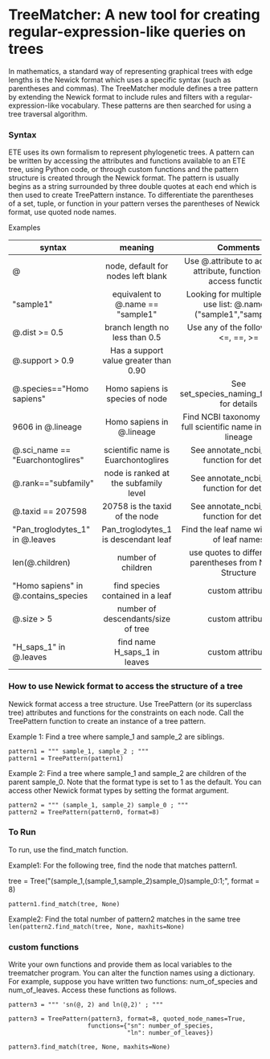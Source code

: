 # TreeMatcher: A new tool for creating regular-expression-like queries on trees

In mathematics, a standard way of representing graphical trees with edge lengths is the Newick format which uses a specific syntax (such as parentheses and commas). The TreeMatcher module defines a tree pattern by extending the Newick format to include rules and filters with a regular-expression-like vocabulary. These patterns are then searched for using a tree traversal algorithm.

### Syntax

ETE uses its own formalism to represent phylogenetic trees. A pattern can be written by accessing the attributes and functions available to an ETE tree, using Python code, or through custom functions and the pattern structure is created through the Newick format.
The pattern is usually begins as a string surrounded by three double quotes at each end which is then used to create TreePattern instance. To differentiate the parentheses of a set, tuple, or function in your pattern verses the parentheses of Newick format, use quoted node names.


Examples


|  syntax       						| meaning       						|  Comments																|
| ----------------------------------	|:----------------------------------:	|:---------------------------------------------------------------------:|
| @	            						| node, default for nodes left blank	| Use @.attribute to access an attribute, function(@) to access function|
| "sample1"								| equivalent to @.name == "sample1" 	| Looking for multiple names, use list: @.name in ("sample1","sample2") |
| @.dist >= 0.5     					| branch length no less than 0.5		| 	Use any of the following: <, <=, ==, >=								|
| @.support > 0.9	            		| Has a support value greater than 0.90	| 																		|
| @.species=="Homo sapiens"	    		| Homo sapiens is species of node		| See set_species_naming_function()	for details							|
| 9606 in @.lineage	            		| Homo sapiens in @.lineage				| Find NCBI taxonomy ID or the full scientific name	in a node's lineage	|
| @.sci_name == "Euarchontoglires" 		| scientific name is Euarchontoglires	| See annotate_ncbi_taxa() function for details 						|
| @.rank=="subfamily" 					| node is ranked at the subfamily level	| See annotate_ncbi_taxa() function for details							|
| @.taxid == 207598						|20758 is the taxid	of the node			| See annotate_ncbi_taxa() function for details							|
| "Pan_troglodytes_1" in @.leaves		| Pan_troglodytes_1 is descendant leaf	| Find the leaf name within a list of leaf names						|
| len(@.children)						| number of children					| use quotes to differentiate parentheses from Newick Structure			|
| "Homo sapiens" in @.contains_species	| find species contained in a leaf		| custom attribute														|
| @.size > 5							| number of descendants/size of tree	| custom attribute 														|
| "H_saps_1" in @.leaves				| find name H_saps_1 in leaves			| custom attribute														|


### How to use Newick format to access the structure of a tree
Newick format access a tree structure. Use TreePattern (or its superclass tree) attributes and functions for the constraints on each node.
Call the TreePattern function to create an instance of a tree pattern.


Example 1: Find a tree where sample_1 and sample_2 are siblings.
```
pattern1 = """ sample_1, sample_2 ; """
pattern1 = TreePattern(pattern1)
```

Example 2: Find a tree where sample_1 and sample_2 are children of the parent sample_0.  Note that the format type is set to 1 as the default. You can access other Newick format types by setting the format argument.
```
pattern2 = """ (sample_1, sample_2) sample_0 ; """
pattern2 = TreePattern(pattern0, format=8)
```

### To Run
To run, use the find_match function.


Example1: For the following tree, find the node that matches pattern1.

tree = Tree("(sample_1,(sample_1,sample_2)sample_0)sample_0:1;", format = 8)

```
pattern1.find_match(tree, None)
```

Example2: Find the total number of pattern2 matches in the same tree
``` len(pattern2.find_match(tree, None, maxhits=None) ```


### custom functions
Write your own functions and provide them as local variables to the treematcher program. You can alter the function names using a dictionary. For example, suppose you have written two functions: num_of_species and num_of_leaves. Access these functions as follows.
```
pattern3 = """ 'sn(@, 2) and ln(@,2)' ; """

pattern3 = TreePattern(pattern3, format=8, quoted_node_names=True,
                      functions={"sn": number_of_species,
                                 "ln": number_of_leaves})

pattern3.find_match(tree, None, maxhits=None)
```
